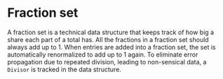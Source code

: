 # Fraction set

A fraction set is a technical data structure that keeps track of how big a share each part of a total has.
All the fractions in a fraction set should always add up to 1.
When entries are added into a fraction set, the set is automatically renormalized to add up to 1 again.
To eliminate error propagation due to repeated division, leading to non-sensical data, a `Divisor` is tracked in the data structure.

